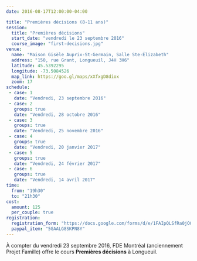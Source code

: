 ```yaml
---
date: 2016-08-17T12:00:00-04:00

title: "Premières décisions (8-11 ans)"
session:
  title: "Premières décisions"
  start_date: "vendredi le 23 septembre 2016"
  course_image: "first-decisions.jpg"
venue:
  name: "Maison Gisèle Auprix-St-Germain, Salle Ste-Élizabeth"
  address: "150, rue Grant, Longueuil, J4H 3H6"
  latitude: 45.5392295
  longitude: -73.5084526
  map_link: https://goo.gl/maps/xXfxgD8diox
  zoom: 17
schedule:
 - case: 1
   date: "Vendredi, 23 septembre 2016"
 - case: 2
   groups: true
   date: "Vendredi, 28 octobre 2016"
 - case: 3
   groups: true
   date: "Vendredi, 25 novembre 2016"
 - case: 4
   groups: true
   date: "Vendredi, 20 janvier 2017"
 - case: 5
   groups: true
   date: "Vendredi, 24 février 2017"
 - case: 6
   groups: true
   date: "Vendredi, 14 avril 2017"
time:
  from: "19h30"
  to: "21h30"
cost:
  amount: 125
  per_couple: true
registration:
  registration_form: "https://docs.google.com/forms/d/e/1FAIpQLSfRa0jOQfblVn9zMHasB35s5AlhUalWRjOS5NYKSvea61w8GA/viewform"
  paypal_item: "5GAALG8SKPN8Y"
---
```


À compter du vendredi 23 septembre 2016, FDE Montréal (anciennement Projet
Famille) offre le cours **Premières décisions** à Longueuil.
